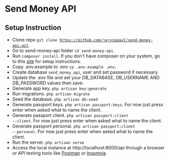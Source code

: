 <p align="center"><h1>Send Money API</h1></p>

## Setup Instruction
- Clone repo <code>git clone https://github.com/jerviepaul/send-money-api.git</code>.
- Go to send-money-api folder <code>cd send-money-api</code>.
- Run <code>composer install</code>. If you don't have composer on your system, go to this [site](https://getcomposer.org/download/) for setup instructions.
- Copy .env.example to .env <code>cp .env.example .env</code>.
- Create database <code>send_money_api</code>, user and set password if necessary.
- Update the .env file and set your DB_DATABASE, DB_USERNAME AND DB_PASSWORD values then save.
- Generate app key. <code>php artisan key:generate</code>
- Run migrations. <code>php artisan migrate</code>
- Seed the database. <code>php artisan db:seed</code>
- Generate passport keys. <code>php artisan passport:keys</code>. For now just press enter when asked what to name the client.
- Generate passport client. <code>php artisan passport:client --client</code>. For now just press enter when asked what to name the client.
- Generate passport personal. <code>php artisan passport:client --personal</code>. For now just press enter when asked what to name the client.
- Run the server. <code>php artisan serve</code>
- Access the local instance at http://localhost:8000/api through a browser or API testing tools like [Postman](https://www.postman.com/downloads/) or [Insomnia](https://insomnia.rest/download)
